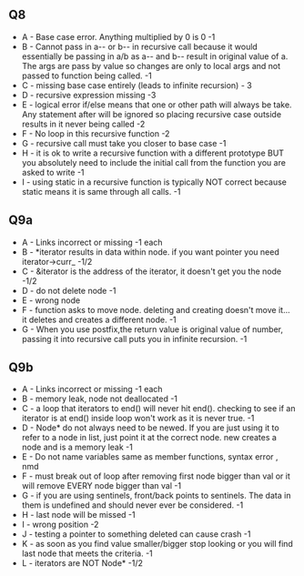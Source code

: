 ## Q8
* A - Base case error.  Anything multiplied by 0 is 0 -1
* B - Cannot pass in a-- or b-- in recursive call because it would essentially be passing in a/b as a-- and b-- result in original value of a.  The args are pass by value so changes are only to local args and not passed to function being called. -1
* C - missing base case entirely (leads to infinite recursion) - 3
* D - recursive expression missing -3
* E - logical error if/else means that one or other path will always be take.  Any statement after will be ignored so placing recursive case outside results in it never being called -2
* F - No loop in this recursive function -2
* G - recursive call must take you closer to base case -1
* H - it is ok to write a recursive function with a different prototype BUT you absolutely need to include the initial call from the function you are asked to write -1
* I - using static in a recursive function is typically NOT correct because static means it is same through all calls. -1


## Q9a
* A - Links incorrect or missing -1 each
* B - *iterator results in data within node.  if you want pointer you need iterator->curr_ -1/2
* C - &iterator is the address of the iterator, it doesn't get you the node -1/2
* D - do not delete node -1 
* E - wrong node
* F - function asks to move node.  deleting and creating doesn't move it... it deletes and creates a different node.   -1
* G - When you use postfix,the return value is original value of number, passing it into recursive call puts you in infinite recursion. -1
 
## Q9b
 
* A - Links incorrect or missing -1 each
* B - memory leak, node not deallocated -1
* C - a loop that iterators to end() will never hit end().  checking to see if an iterator is at end() inside loop won't work as it is never true. -1
* D - Node* do not always need to be newed.  If you are just using it to refer to a node in list, just point it at the correct node.  new creates a node and is a memory leak -1
* E - Do not name variables same as member functions, syntax error , nmd
* F - must break out of loop after removing first node bigger than val or it will remove EVERY node bigger than val -1 
* G - if you are using sentinels, front/back points to sentinels.  The data in them is undefined and should never ever be considered. -1
* H - last node will be missed -1
* I - wrong position -2
* J - testing a pointer to something deleted can cause crash -1
* K - as soon as you find value smaller/bigger stop looking or you will find last node that meets the criteria. -1
* L - iterators are NOT Node* -1/2
